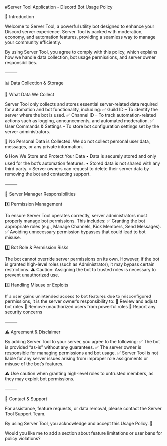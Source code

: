 #Server Tool Application - Discord Bot Usage Policy

📌 Introduction

Welcome to Server Tool, a powerful utility bot designed to enhance your Discord server experience. Server Tool is packed with moderation, economy, and automation features, providing a seamless way to manage your community efficiently.

By using Server Tool, you agree to comply with this policy, which explains how we handle data collection, bot usage permissions, and server owner responsibilities.

⸻

📊 Data Collection & Storage

🔹 What Data We Collect

Server Tool only collects and stores essential server-related data required for automation and bot functionality, including:
✅ Guild ID – To identify the server where the bot is used.
✅ Channel ID – To track automation-related actions such as logging, announcements, and automated moderation.
✅ User Commands & Settings – To store bot configuration settings set by the server administrators.

🔹 No Personal Data is Collected.
We do not collect personal user data, messages, or any private information.

🔒 How We Store and Protect Your Data
	•	Data is securely stored and only used for the bot’s automation features.
	•	Stored data is not shared with any third party.
	•	Server owners can request to delete their server data by removing the bot and contacting support.

⸻

🔑 Server Manager Responsibilities

1️⃣ Permission Management

To ensure Server Tool operates correctly, server administrators must properly manage bot permissions. This includes:
✅ Granting the bot appropriate roles (e.g., Manage Channels, Kick Members, Send Messages).
✅ Avoiding unnecessary permission bypasses that could lead to bot misuse.

2️⃣ Bot Role & Permission Risks

The bot cannot override server permissions on its own. However, if the bot is granted high-level roles (such as Administrator), it may bypass certain restrictions.
⚠️ Caution: Assigning the bot to trusted roles is necessary to prevent unauthorized use.

3️⃣ Handling Misuse or Exploits

If a user gains unintended access to bot features due to misconfigured permissions, it is the server owner’s responsibility to:
🔹 Review and adjust bot roles
🔹 Remove unauthorized users from powerful roles
🔹 Report any security concerns

⸻

⚠️ Agreement & Disclaimer

By adding Server Tool to your server, you agree to the following:
✅ The bot is provided “as-is” without any guarantees.
✅ The server owner is responsible for managing permissions and bot usage.
✅ Server Tool is not liable for any server issues arising from improper role assignments or misuse of the bot’s features.

⚠️ Use caution when granting high-level roles to untrusted members, as they may exploit bot permissions.

⸻

📩 Contact & Support

For assistance, feature requests, or data removal, please contact the Server Tool Support Team.

By using Server Tool, you acknowledge and accept this Usage Policy. 🚀

Would you like me to add a section about feature limitations or user bans for policy violations?
